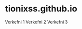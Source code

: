 # tionixss.github.io

[Verkefni 1](https://tionixss.github.io/verkefni1_v20/vefsida.html)
[Verkefni 2](https://tionixss.github.io/verkefni2_v20/site.html)
[Verkefni 3](https://tionixss.github.io/verkefni3_v20/sida.html)
